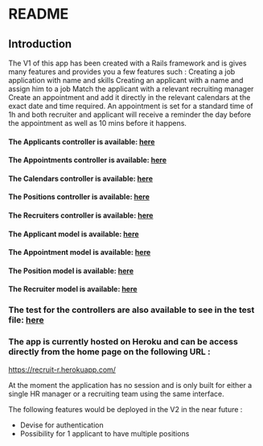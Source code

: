# README

## Introduction

The V1 of this app has been created with a Rails framework and is gives many features and provides you a few features such :
Creating a job application with name and skills
Creating an applicant with a name and assign him to a job
Match the applicant with a relevant recruiting manager
Create an appointment and add it directly in the relevant calendars at the exact date and time required.
An appointment is set for a standard time of 1h and both recruiter and applicant will receive a reminder the day before the appointment as well as 10 mins before it happens. 


#### The Applicants controller is available: [here](app/controllers/applicants_controller.rb)
#### The Appointments controller is available: [here](app/controllers/appointments_controller.rb)
#### The Calendars controller is available: [here](app/controllers/calendar_controller.rb)
#### The Positions controller is available: [here](app/controllers/positions_controller.rb)
#### The Recruiters controller is available: [here](app/controllers/recruiters_controller.rb)


#### The Applicant model is available: [here](app/models/applicant.rb)
#### The Appointment model is available: [here](app/models/appointment.rb)
#### The Position model is available: [here](app/models/position.rb)
#### The Recruiter model is available: [here](app/models/recruiter.rb)

### The test for the controllers are also available to see in the test file: [here](Recruit-r/test)

### The app is currently hosted on Heroku and can be access directly from the home page on the following URL :
https://recruit-r.herokuapp.com/

At the moment the application has no session and is only built for either a single HR manager or a recruiting team using the same interface. 

The following features would be deployed in the V2 in the near future :
- Devise for authentication
- Possibility for 1 applicant to have multiple positions
